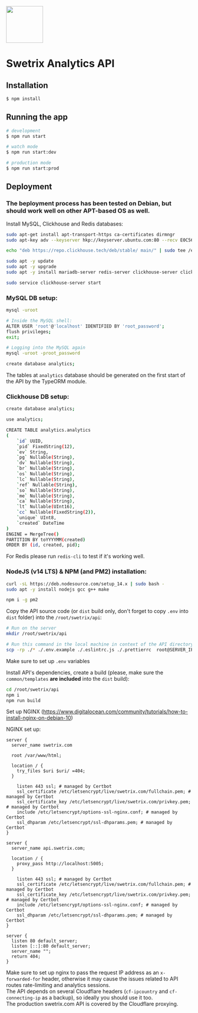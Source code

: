 <img src="https://swetrix.com/assets/logo_blue.svg" alt="" height="100" />

# Swetrix Analytics API

## Installation

```bash
$ npm install
```

## Running the app

```bash
# development
$ npm run start

# watch mode
$ npm run start:dev

# production mode
$ npm run start:prod
```

## Deployment
### The beployment process has been tested on Debian, but should work well on other APT-based OS as well.
Install MySQL, Clickhouse and Redis databases:
```bash
sudo apt-get install apt-transport-https ca-certificates dirmngr
sudo apt-key adv --keyserver hkp://keyserver.ubuntu.com:80 --recv E0C56BD4

echo "deb https://repo.clickhouse.tech/deb/stable/ main/" | sudo tee /etc/apt/sources.list.d/clickhouse.list

sudo apt -y update
sudo apt -y upgrade
sudo apt -y install mariadb-server redis-server clickhouse-server clickhouse-client

sudo service clickhouse-server start
```

### MySQL DB setup:
```bash
mysql -uroot

# Inside the MySQL shell:
ALTER USER 'root'@'localhost' IDENTIFIED BY 'root_password';
flush privileges;
exit;

# Logging into the MySQL again
mysql -uroot -proot_password

create database analytics;
```

The tables at `analytics` database should be generated on the first start of the API by the TypeORM module.


### Clickhouse DB setup:
```bash
create database analytics;

use analytics;

CREATE TABLE analytics.analytics
(
    `id` UUID,
    `pid` FixedString(12),
    `ev` String,
    `pg` Nullable(String),
    `dv` Nullable(String),
    `br` Nullable(String),
    `os` Nullable(String),
    `lc` Nullable(String),
    `ref` Nullable(String),
    `so` Nullable(String),
    `me` Nullable(String),
    `ca` Nullable(String),
    `lt` Nullable(UInt16),
    `cc` Nullable(FixedString(2)),
    `unique` UInt8,
    `created` DateTime
)
ENGINE = MergeTree()
PARTITION BY toYYYYMM(created)
ORDER BY (id, created, pid);
```

For Redis please run `redis-cli` to test if it's working well.

### NodeJS (v14 LTS) & NPM (and PM2) installation:
```bash
curl -sL https://deb.nodesource.com/setup_14.x | sudo bash -
sudo apt -y install nodejs gcc g++ make

npm i -g pm2
```

Copy the API source code (or `dist` build only, don't forget to copy `.env` into `dist` folder) into the `/root/swetrix/api`:
```bash
# Run on the server
mkdir /root/swetrix/api

# Run this command in the local machine in context of the API directory:
scp -rp ./* ./.env.example ./.eslintrc.js ./.prettierrc  root@SERVER_IP_ADDRESS:/root/swetrix/api
```
Make sure to set up `.env` variables

Install API's dependencies, create a build (please, make sure the `common/templates` **are included** into the `dist` build):
```bash
cd /root/swetrix/api
npm i
npm run build
```

Set up NGINX (https://www.digitalocean.com/community/tutorials/how-to-install-nginx-on-debian-10)

NGINX set up:
```
server {
  server_name swetrix.com

  root /var/www/html;

  location / {
    try_files $uri $uri/ =404;
  }

    listen 443 ssl; # managed by Certbot
    ssl_certificate /etc/letsencrypt/live/swetrix.com/fullchain.pem; # managed by Certbot
    ssl_certificate_key /etc/letsencrypt/live/swetrix.com/privkey.pem; # managed by Certbot
    include /etc/letsencrypt/options-ssl-nginx.conf; # managed by Certbot
    ssl_dhparam /etc/letsencrypt/ssl-dhparams.pem; # managed by Certbot
}

server {
  server_name api.swetrix.com;

  location / {
    proxy_pass http://localhost:5005;
  }

    listen 443 ssl; # managed by Certbot
    ssl_certificate /etc/letsencrypt/live/swetrix.com/fullchain.pem; # managed by Certbot
    ssl_certificate_key /etc/letsencrypt/live/swetrix.com/privkey.pem; # managed by Certbot
    include /etc/letsencrypt/options-ssl-nginx.conf; # managed by Certbot
    ssl_dhparam /etc/letsencrypt/ssl-dhparams.pem; # managed by Certbot
}

server {
  listen 80 default_server;
  listen [::]:80 default_server;
  server_name "";
  return 404;
}
```

Make sure to set up nginx to pass the request IP address as an `x-forwarded-for` header, otherwise it may cause the issues related to API routes rate-limiting and analytics sessions.\
The API depends on several Cloudflare headers (`cf-ipcountry` and `cf-connecting-ip` as a backup), so ideally you should use it too.\
The production swetrix.com API is covered by the Cloudflare proxying.
